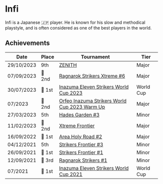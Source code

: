 # Infi

Infi is a Japanese :jp: player. 
He is known for his slow and methodical playstyle, and is often considered as one of the best players in the world. 

## Achievements

| Date | Place | Tournament | Tier |
| - | - | - | - |
| 29/10/2023 | 9th | [ZENITH](../../tournaments/misc/zenith1.md) | Major |
| 07/09/2023 |:2nd_place_medal: 2nd | [Ragnarok Strikers Xtreme #6](../../tournaments/ragna/ragnax6.md) | Major |
| 30/07/2023 |:1st_place_medal: 1st | [Inazuma Eleven Strikers World Cup 2023](../../tournaments/worldcup23.md) | World Cup |
| 07/2023 |:2nd_place_medal: 2nd | [Orfeo Inazuma Strikers World Cup 2023 Warm Up](../../tournaments/misc/orfeowc.md) | Major |
| 27/03/2023 | 5th | [Hades Garden #3](../../tournaments/hg/hg3.md) | Minor |
| 11/02/2023 |:2nd_place_medal: 2nd | [Xtreme Frontier](../../tournaments/sf/xf.md) | Major |
| 16/09/2022 |:1st_place_medal: 1st | [Area Holy Road #2](../../tournaments/misc/holyroad2.md) | Major |
| 04/12/2021 | 5th | [Strikers Frontier #3](../../tournaments/sf/sf3.md) | Minor |
| 26/09/2021 |:1st_place_medal: 1st | [Strikers Frontier #1](../../tournaments/sf/sf1.md) | Minor |
| 12/09/2021 |:3rd_place_medal: 3rd | [Ragnarok Strikers #1](../../tournaments/ragna/ragna1.md) | Minor |
| 07/2021 |:1st_place_medal: 1st | [Inazuma Eleven Strikers World Cup 2021](../../tournaments/worldcup21.md) | World Cup |
